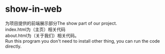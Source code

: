 ﻿# show-in-web
为项目提供的前端展示部分The show part of our project.       
index.html为（主页）相关代码     
about.html为（关于我们）相关代码。     
Run this program you don't need to install other thing, you can run the code directly.   
